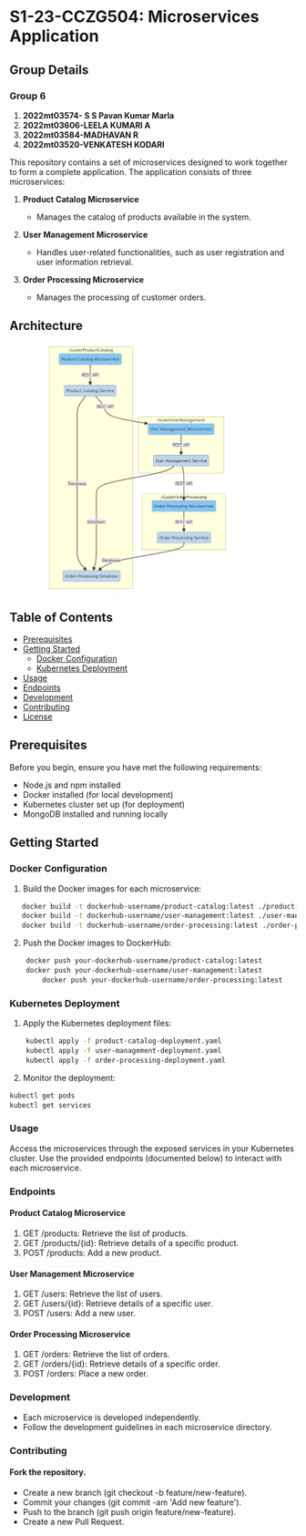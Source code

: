 # S1-23-CCZG504: Microservices Application

## Group Details
### Group 6	
1. **2022mt03574- S S Pavan Kumar Marla**
2. **2022mt03606-LEELA KUMARI A**
3. **2022mt03584-MADHAVAN R**
4. **2022mt03520-VENKATESH KODARI**

This repository contains a set of microservices designed to work together to form a complete application. The application consists of three microservices:

1. **Product Catalog Microservice**
   - Manages the catalog of products available in the system.

2. **User Management Microservice**
   - Handles user-related functionalities, such as user registration and user information retrieval.

3. **Order Processing Microservice**
   - Manages the processing of customer orders.

## Architecture 

![Microservices Architecture](architecture.png)



## Table of Contents

- [Prerequisites](#prerequisites)
- [Getting Started](#getting-started)
  - [Docker Configuration](#docker-configuration)
  - [Kubernetes Deployment](#kubernetes-deployment)
- [Usage](#usage)
- [Endpoints](#endpoints)
- [Development](#development)
- [Contributing](#contributing)
- [License](#license)

## Prerequisites

Before you begin, ensure you have met the following requirements:

- Node.js and npm installed
- Docker installed (for local development)
- Kubernetes cluster set up (for deployment)
- MongoDB installed and running locally

## Getting Started

### Docker Configuration

1. Build the Docker images for each microservice:

```bash
   docker build -t dockerhub-username/product-catalog:latest ./product-catalog
   docker build -t dockerhub-username/user-management:latest ./user-management
   docker build -t dockerhub-username/order-processing:latest ./order-processing
```


2. Push the Docker images to DockerHub: 
```bash
    docker push your-dockerhub-username/product-catalog:latest
    docker push your-dockerhub-username/user-management:latest
        docker push your-dockerhub-username/order-processing:latest
```

### Kubernetes Deployment

1. Apply the Kubernetes deployment files:

```bash
    kubectl apply -f product-catalog-deployment.yaml
    kubectl apply -f user-management-deployment.yaml
    kubectl apply -f order-processing-deployment.yaml
```

2. Monitor the deployment:

```bash
kubectl get pods
kubectl get services
```

### Usage

Access the microservices through the exposed services in your Kubernetes cluster.
Use the provided endpoints (documented below) to interact with each microservice.

### Endpoints

#### Product Catalog Microservice

1. GET /products: Retrieve the list of products.
2. GET /products/{id}: Retrieve details of a specific product.
3. POST /products: Add a new product.


#### User Management Microservice

1. GET /users: Retrieve the list of users.
2. GET /users/{id}: Retrieve details of a specific user.
3. POST /users: Add a new user.


#### Order Processing Microservice

1. GET /orders: Retrieve the list of orders.
2. GET /orders/{id}: Retrieve details of a specific order.
3. POST /orders: Place a new order.

### Development

- Each microservice is developed independently.
- Follow the development guidelines in each microservice directory.

### Contributing
#### Fork the repository.
- Create a new branch (git checkout -b feature/new-feature).
- Commit your changes (git commit -am 'Add new feature').
- Push to the branch (git push origin feature/new-feature).
- Create a new Pull Request.




